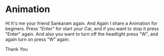 # Animation
Hi It's me your friend Sankaram again. And Again I share a Animation for beginers. 
Press "Enter" for start your Car, and if you want to stop it press "Enter" again.
And also you want to turn off the headlight press "W", and again turn on press "W" again.

Thank You
